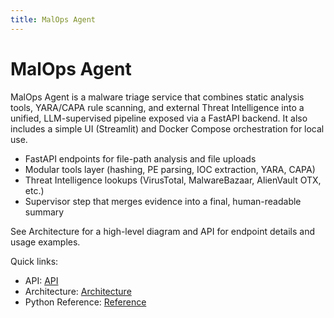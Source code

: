```yaml
---
title: MalOps Agent
---
```


# MalOps Agent

MalOps Agent is a malware triage service that combines static analysis tools, YARA/CAPA rule scanning, and external Threat Intelligence into a unified, LLM-supervised pipeline exposed via a FastAPI backend. It also includes a simple UI (Streamlit) and Docker Compose orchestration for local use.

- FastAPI endpoints for file-path analysis and file uploads
- Modular tools layer (hashing, PE parsing, IOC extraction, YARA, CAPA)
- Threat Intelligence lookups (VirusTotal, MalwareBazaar, AlienVault OTX, etc.)
- Supervisor step that merges evidence into a final, human-readable summary

See Architecture for a high-level diagram and API for endpoint details and usage examples.

Quick links:
- API: [API](api.md)
- Architecture: [Architecture](architecture.md)
- Python Reference: [Reference](reference/api_app.md)
